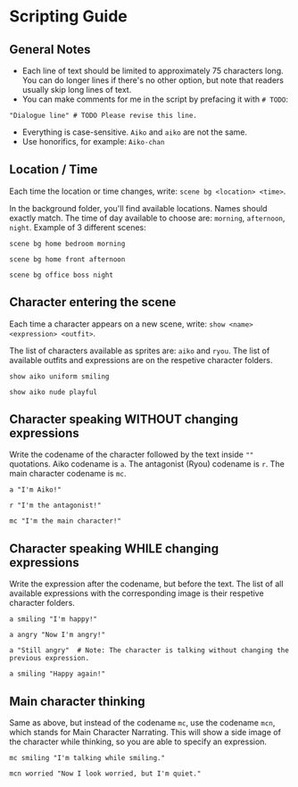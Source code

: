 # Scripting Guide

## General Notes

- Each line of text should be limited to approximately 75 characters long. You can do longer lines if there's no other option, but note that readers usually skip long lines of text.
- You can make comments for me in the script by prefacing it with `# TODO`:
```renpy
"Dialogue line" # TODO Please revise this line.
```
- Everything is case-sensitive. `Aiko` and `aiko` are not the same.
- Use honorifics, for example: `Aiko-chan`

## Location / Time

Each time the location or time changes, write: `scene bg <location> <time>`.

In the background folder, you'll find available locations. Names should exactly match.
The time of day available to choose are: `morning`, `afternoon`, `night`.
Example of 3 different scenes:

```renpy
scene bg home bedroom morning
```
```renpy
scene bg home front afternoon
```
```renpy
scene bg office boss night
```

## Character entering the scene

Each time a character appears on a new scene, write: `show <name> <expression> <outfit>`.

The list of characters available as sprites are: `aiko` and `ryou`.
The list of available outfits and expressions are on the respetive character folders.

```renpy
show aiko uniform smiling
```
```renpy
show aiko nude playful
```

## Character speaking WITHOUT changing expressions

Write the codename of the character followed by the text inside `""` quotations.
Aiko codename is `a`.
The antagonist (Ryou) codename is `r`.
The main character codename is `mc`.

```renpy
a "I'm Aiko!"

r "I'm the antagonist!"

mc "I'm the main character!"
```

## Character speaking WHILE changing expressions

Write the expression after the codename, but before the text.
The list of all available expressions with the corresponding image is their respetive character folders. 

```renpy
a smiling "I'm happy!"

a angry "Now I'm angry!"

a "Still angry"  # Note: The character is talking without changing the previous expression.

a smiling "Happy again!"
```

## Main character thinking

Same as above, but instead of the codename `mc`, use the codename `mcn`, which stands for Main Character Narrating.
This will show a side image of the character while thinking, so you are able to specify an expression.

```renpy
mc smiling "I'm talking while smiling."

mcn worried "Now I look worried, but I'm quiet."
```
